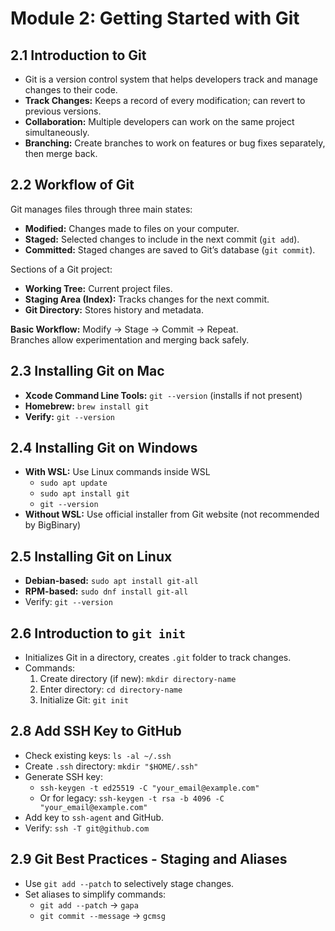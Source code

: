# Module 2: Getting Started with Git

## 2.1 Introduction to Git
- Git is a version control system that helps developers track and manage changes to their code.
- **Track Changes:** Keeps a record of every modification; can revert to previous versions.
- **Collaboration:** Multiple developers can work on the same project simultaneously.
- **Branching:** Create branches to work on features or bug fixes separately, then merge back.

## 2.2 Workflow of Git
Git manages files through three main states:

- **Modified:** Changes made to files on your computer.
- **Staged:** Selected changes to include in the next commit (`git add`).
- **Committed:** Staged changes are saved to Git’s database (`git commit`).

Sections of a Git project:

- **Working Tree:** Current project files.
- **Staging Area (Index):** Tracks changes for the next commit.
- **Git Directory:** Stores history and metadata.

**Basic Workflow:** Modify → Stage → Commit → Repeat.  
Branches allow experimentation and merging back safely.

## 2.3 Installing Git on Mac
- **Xcode Command Line Tools:** `git --version` (installs if not present)
- **Homebrew:** `brew install git`
- **Verify:** `git --version`

## 2.4 Installing Git on Windows
- **With WSL:** Use Linux commands inside WSL
  - `sudo apt update`
  - `sudo apt install git`
  - `git --version`
- **Without WSL:** Use official installer from Git website (not recommended by BigBinary)

## 2.5 Installing Git on Linux
- **Debian-based:** `sudo apt install git-all`
- **RPM-based:** `sudo dnf install git-all`
- Verify: `git --version`

## 2.6 Introduction to `git init`
- Initializes Git in a directory, creates `.git` folder to track changes.
- Commands:
  1. Create directory (if new): `mkdir directory-name`
  2. Enter directory: `cd directory-name`
  3. Initialize Git: `git init`

## 2.8 Add SSH Key to GitHub
- Check existing keys: `ls -al ~/.ssh`
- Create `.ssh` directory: `mkdir "$HOME/.ssh"`
- Generate SSH key:
  - `ssh-keygen -t ed25519 -C "your_email@example.com"`
  - Or for legacy: `ssh-keygen -t rsa -b 4096 -C "your_email@example.com"`
- Add key to `ssh-agent` and GitHub.
- Verify: `ssh -T git@github.com`

## 2.9 Git Best Practices - Staging and Aliases
- Use `git add --patch` to selectively stage changes.
- Set aliases to simplify commands:
  - `git add --patch` → `gapa`
  - `git commit --message` → `gcmsg`
